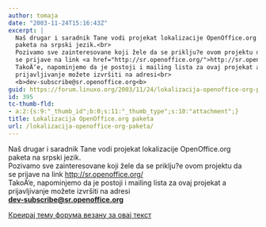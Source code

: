 ```yaml
---
author: tomaja
date: "2003-11-24T15:16:43Z"
excerpt: |
  Naš drugar i saradnik Tane vodi projekat lokalizacije OpenOffice.org
  paketa na srpski jezik.<br>
  Pozivamo sve zainteresovane koji žele da se priklju?e ovom projektu da
  se prijave na link <a href="http://sr.openoffice.org/">http://sr.openoffice.org/</a><br>
  TakoÄ‘e, napominjemo da je postoji i mailing lista za ovaj projekat a
  prijavljivanje možete izvršiti na adresi<br>
  <b>dev-subscribe@sr.openoffice.org<b>
guid: https://forum.linuxo.org/2003/11/24/lokalizacija-openoffice-org-paketa/
id: 395
tc-thumb-fld:
- a:2:{s:9:"_thumb_id";b:0;s:11:"_thumb_type";s:10:"attachment";}
title: Lokalizacija OpenOffice.org paketa
url: /lokalizacija-openoffice-org-paketa/
---
```

Naš drugar i saradnik Tane vodi projekat lokalizacije OpenOffice.org  
paketa na srpski jezik.  
Pozivamo sve zainteresovane koji žele da se priklju?e ovom projektu da  
se prijave na link <http://sr.openoffice.org/>  
TakoÄ‘e, napominjemo da je postoji i mailing lista za ovaj projekat a  
prijavljivanje možete izvršiti na adresi  
**dev-subscribe@sr.openoffice.org**  
<!--break--></p> 

[Креирај тему форума везану за овај текст](https://linuxo.org/nova-tema-na-forumu/?se_pid=395)